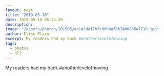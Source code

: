 ```yaml
---
layout: post
title: "2019-05-10"
date: 2019-05-10 05:32:29
description: 
image: "/assets/photos/201905/aa141def7bfc8db0a30b74b08b5a7718.jpg"
author: Elise Plain
excerpt: My readers had my back #anotherlevelofmoving
tags: 
  - photos
  - all
---
```


My readers had my back #anotherlevelofmoving

<p></p>
